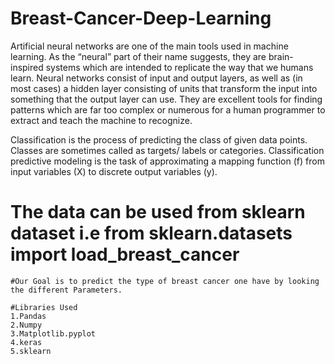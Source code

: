 # Breast-Cancer-Deep-Learning

Artificial neural networks are one of the main tools used in machine learning. As the “neural” part of their name suggests, they are brain-inspired systems which are intended to replicate the way that we humans learn. Neural networks consist of input and output layers, as well as (in most cases) a hidden layer consisting of units that transform the input into something that the output layer can use. They are excellent tools for finding patterns which are far too complex or numerous for a human programmer to extract and teach the machine to recognize.

Classification is the process of predicting the class of given data points. Classes are sometimes called as targets/ labels or categories. Classification predictive modeling is the task of approximating a mapping function (f) from input variables (X) to discrete output variables (y).

# The data can be used from sklearn dataset i.e from sklearn.datasets import load_breast_cancer

    #Our Goal is to predict the type of breast cancer one have by looking the different Parameters.

    #Libraries Used
    1.Pandas
    2.Numpy
    3.Matplotlib.pyplot
    4.keras
    5.sklearn
